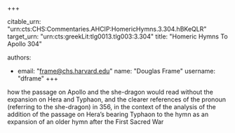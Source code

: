 +++


citable_urn: "urn:cts:CHS:Commentaries.AHCIP:HomericHymns.3.304.hBKeQLR"
target_urn: "urn:cts:greekLit:tlg0013.tlg003:3.304"
title: "Homeric Hymns To Apollo 304"

authors:
- email: "frame@chs.harvard.edu"
  name: "Douglas Frame"
  username: "dframe"
+++

<p>how the passage on Apollo and the she-dragon would read without the expansion on Hera and Typhaon, and the clearer references of the pronoun (referring to the she-dragon) in 356, in the context of the analysis of the addition of the passage on Hera’s bearing Typhaon to the hymn as an expansion of an older hymn after the First Sacred War</p>